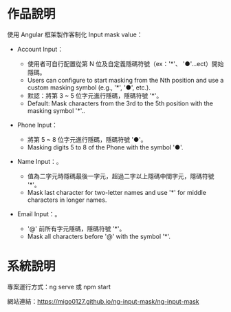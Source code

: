 # 作品說明

使用 Angular 框架製作客制化 Input mask value：

- Account Input：
  - 使用者可自行配置從第 N 位及自定義隱碼符號（ex：'*'、 '●'...ect）開始隱碼。
  - Users can configure to start masking from the Nth position and use a custom masking symbol (e.g., '*', '●', etc.).
  - 默認：將第 3 ~ 5 位字元進行隱碼，隱碼符號 '*'。
  - Default: Mask characters from the 3rd to the 5th position with the masking symbol '*'..

- Phone Input：
  - 將第 5 ~ 8 位字元進行隱碼，隱碼符號 '●'。
  - Masking digits 5 to 8 of the Phone with the symbol '●'.

- Name Input：。
  - 值為二字元時隱碼最後一字元，超過二字以上隱碼中間字元，隱碼符號 '*'。
  - Mask last character for two-letter names and use '*' for middle characters in longer names.

- Email Input：。
  - '@' 前所有字元隱碼，隱碼符號 '*'。
  - Mask all characters before '@' with the symbol '*'.


# 系統說明

專案運行方式：ng serve 或 npm start

網站連結：https://migo0127.github.io/ng-input-mask/ng-input-mask

